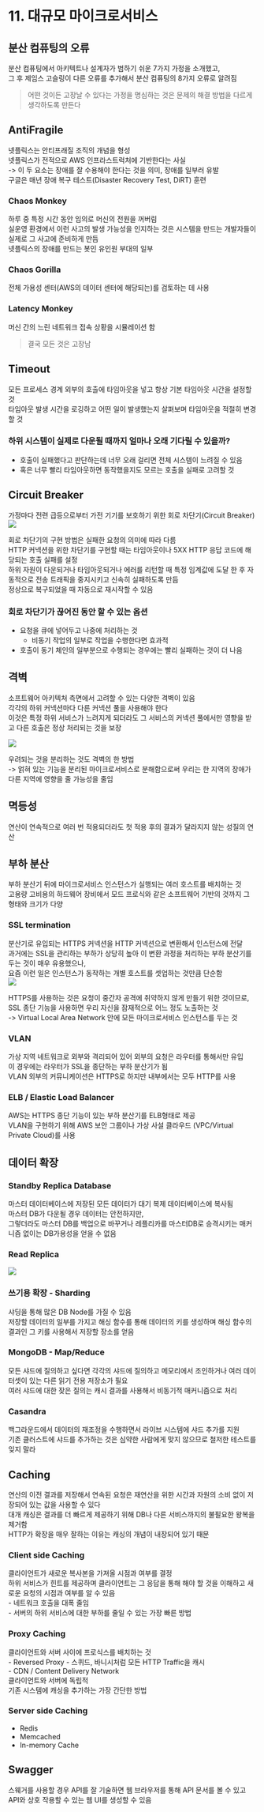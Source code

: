 # 11. 대규모 마이크로서비스  
## 분산 컴퓨팅의 오류  
분산 컴퓨팅에서 아키텍트나 설계자가 범하기 쉬운 7가지 가정을 소개했고,  
그 후 제임스 고슬링이 다른 오류를 추가해서 분산 컴퓨팅의 8가지 오류로 알려짐  

> 어떤 것이든 고장날 수 있다는 가정을 명심하는 것은 문제의 해결 방법을 다르게 생각하도록 만든다    

## AntiFragile  
넷플릭스는 안티프래질 조직의 개념을 형성   
넷플릭스가 전적으로 AWS 인프라스트럭처에 기반한다는 사실   
-> 이 두 요소는 장애를 잘 수용해야 한다는 것을 의미, 장애를 일부러 유발    
구글은 매년 장애 복구 테스트(Disaster Recovery Test, DiRT) 훈련  

### Chaos Monkey  
하루 중 특정 시간 동안 임의로 머신의 전원을 꺼버림   
실운영 환경에서 이런 사고의 발생 가능성을 인지하는 것은 시스템을 만드는 개발자들이 실제로 그 사고에 준비하게 만듬  
넷플릭스의 장애를 만드는 봇인 유인원 부대의 일부   

### Chaos Gorilla  
전체 가용성 센터(AWS의 데이터 센터에 해당되는)를 검토하는 데 사용    

### Latency Monkey  
머신 간의 느린 네트워크 접속 상황을 시뮬레이션 함  

> 결국 모든 것은 고장남    

## Timeout  
모든 프로세스 경계 외부의 호출에 타임아웃을 넣고 항상 기본 타임아웃 시간을 설정할 것  
타임아웃 발생 시간을 로깅하고 어떤 일이 발생했는지 살펴보며 타임아웃을 적절히 변경할 것  

### 하위 시스템이 실제로 다운될 때까지 얼마나 오래 기다릴 수 있을까? 
- 호출이 실패했다고 판단하는데 너무 오래 걸리면 전체 시스템이 느려질 수 있음   
- 혹은 너무 빨리 타임아웃하면 동작했을지도 모르는 호출을 실패로 고려할 것   

## Circuit Breaker  
가정마다 전련 급등으로부터 가전 기기를 보호하기 위한 회로 차단기(Circuit Breaker)  
![](11.%20%EB%8C%80%EA%B7%9C%EB%AA%A8%20%EB%A7%88%EC%9D%B4%ED%81%AC%EB%A1%9C%EC%84%9C%EB%B9%84%EC%8A%A4/image.png)

회로 차단기의 구현 방법은 실패한 요청의 의미에 따라 다름   
HTTP 커넥션을 위한 차단기를 구현할 때는 타임아웃이나 5XX HTTP 응답 코드에 해당되는 호출 실패를 설정   
하위 자원이 다운되거나 타임아웃되거나 에러를 리턴할 때 특정 임계값에 도달 한 후 자동적으로 전송 트래픽을 중지시키고 신속히 실패하도록 만듬    
정상으로 복구되었을 때 자동으로 재시작할 수 있음   

### 회로 차단기가 끊어진 동안 할 수 있는 옵션  
- 요청을 큐에 넣어두고 나중에 처리하는 것  
	- 비동기 작업의 일부로 작업을 수행한다면 효과적  
- 호출이 동기 체인의 일부분으로 수행되는 경우에는 빨리 실패하는 것이 더 나음  

## 격벽  
소프트웨어 아키텍처 측면에서 고려할 수 있는 다양한 격벽이 있음  
각각의 하위 커넥션마다 다른 커넥션 풀을 사용해야 한다  
이것은 특정 하위 서비스가 느려지게 되더라도 그 서비스의 커넥션 풀에서만 영향을 받고 다른 호출은 정상 처리되는 것을 보장  

![](11.%20%EB%8C%80%EA%B7%9C%EB%AA%A8%20%EB%A7%88%EC%9D%B4%ED%81%AC%EB%A1%9C%EC%84%9C%EB%B9%84%EC%8A%A4/image.png)

우려되는 것을 분리하는 것도 격벽의 한 방법  
-> 얽혀 있는 기능을 분리된 마이크로서비스로 분해함으로써 우리는 한 지역의 장애가 다른 지역에 영향을 줄 가능성을 줄임  

## 멱등성  
연산이 연속적으로 여러 번 적용되더라도 첫 적용 후의 결과가 달라지지 않는 성질의 연산  

## 부하 분산  
부하 분산기 뒤에 마이크로서비스 인스턴스가 실행되는 여러 호스트를 배치하는 것  
고용량 고비용의 하드웨어 장비에서 모드 프로식와 같은 소프트웨어 기반의 것까지 그 형태와 크기가 다양  

###  SSL termination  
분산기로 유입되는 HTTPS 커넥션을 HTTP 커넥션으로 변환해서 인스턴스에 전달  
과거에는 SSL을 관리하는 부하가 상당히 높아 이 변환 과정을 처리하는 부하 분산기를 두는 것이 매우 유용했으나,  
요즘 이런 일은 인스턴스가 동작하는 개별 호스트를 셋업하는 것만큼 단순함  
![](11.%20%EB%8C%80%EA%B7%9C%EB%AA%A8%20%EB%A7%88%EC%9D%B4%ED%81%AC%EB%A1%9C%EC%84%9C%EB%B9%84%EC%8A%A4/image.png)

HTTPS를 사용하는 것은 요청이 중간자 공격에 취약하지 않게 만들기 위한 것이므로,  
SSL 종단 기능을 사용하면 우리 자신을 잠재적으로 어느 정도 노출하는 것   
-> Virtual Local Area Network 안에 모든 마이크로서비스 인스턴스를 두는 것  

### VLAN  
가상 지역 네트워크로 외부와 격리되어 있어 외부의 요청은 라우터를 통해서만 유입  
이 경우에는 라우터가 SSL을 종단하는 부하 분산기가 됨  
VLAN 외부의 커뮤니케이션은 HTTPS로 하지만 내부에서는 모두 HTTP를 사용  

### ELB / Elastic Load Balancer   
AWS는 HTTPS 종단 기능이 있는 부하 분산기를 ELB형태로 제공   
VLAN을 구현하기 위해 AWS 보안 그룹이나 가상 사설 클라우드 (VPC/Virtual Private Cloud)를 사용   

## 데이터 확장  
### Standby Replica Database  
마스터 데이터베이스에 저장된 모든 데이터가 대기 복제 데이터베이스에 복사됨  
마스터 DB가 다운될 경우 데이터는 안전하지만,  
그렇더라도 마스터 DB를 백업으로 바꾸거나 레플리카를 마스터DB로 승격시키는 매커니즘 없이는 DB가용성을 얻을 수 없음  

### Read Replica  
![](11.%20%EB%8C%80%EA%B7%9C%EB%AA%A8%20%EB%A7%88%EC%9D%B4%ED%81%AC%EB%A1%9C%EC%84%9C%EB%B9%84%EC%8A%A4/image.png)

### 쓰기용 확장 - Sharding  
샤딩을 통해 많은 DB Node를 가질 수 있음   
저장할 데이터의 일부를 가지고 해싱 함수를 통해 데이터의 키를 생성하며 해싱 함수의 결과인 그 키를 사용해서 저장할 장소를 얻음  

### MongoDB - Map/Reduce  
모든 샤드에 질의하고 싶다면 각각의 샤드에 질의하고 메모리에서 조인하거나 여러 데이터셋이 있는 다른 읽기 전용 저장소가 필요  
여러 샤드에 대한 잦은 질의는 캐시 결과를 사용해서 비동기적 매커니즘으로 처리 

### Casandra  
백그라운드에서 데이터의 재조정을 수행하면서 라이브 시스템에 샤드 추가를 지원  
기존 클러스트에 샤드를 추가하는 것은 심약한 사람에게 맞지 않으므로 철저한 테스트를 잊지 말라  

## Caching  
연산의 이전 결과를 저장해서 연속된 요청은 재연산을 위한 시간과 자원의 소비 없이 저장되어 있는 값을 사용할 수 있다  
대개 캐싱은 결과를 더 빠르게 제공하기 위해 DB나 다른 서비스까지의 불필요한 왕복을 제거함  
HTTP가 확장을 매우 잘하는 이유는 캐싱의 개념이 내장되어 있기 때문  

### Client side Caching  
클라이언트가 새로운 복사본을 가져올 시점과 여부를 결정  
하위 서비스가 힌트를 제공하며 클라이언트는 그 응답을 통해 해야 할 것을 이해하고 새로운 요청의 시점과 여부를 알 수 있음  
	- 네트워크 호출을 대폭 줄임  
	- 서버의 하위 서비스에 대한 부하를 줄일 수 있는 가장 빠른 방법  
	
  
### Proxy Caching  
클라이언트와 서버 사이에 프로식스를 배치하는 것  
	- Reversed Proxy 
		- 스퀴드, 바니시처럼 모든 HTTP Traffic을 캐시  
	- CDN / Content Delivery Network   
클라이언트와 서버에 독립적  
기존 시스템에 캐싱을 추가하는 가장 간단한 방법  

### Server side Caching   
- Redis
- Memcached   
- In-memory Cache   

## Swagger  
스웨거를 사용할 경우 API를 잘 기술하면 웹 브라우저를 통해 API 문서를 볼 수 있고 API와 상호 작용할 수 있는 웹 UI를 생성할 수 있음  
